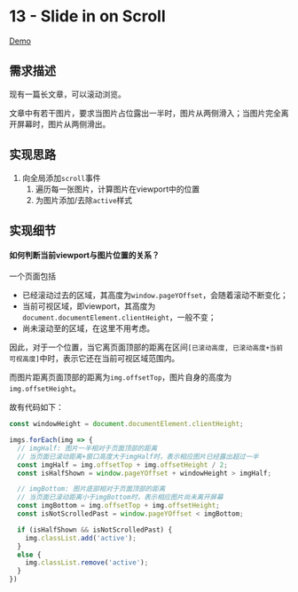 # 13 - Slide in on Scroll

[Demo](https://shanq21.github.io/My-JavaScript30/13/index.html)



## 需求描述

现有一篇长文章，可以滚动浏览。

文章中有若干图片，要求当图片占位露出一半时，图片从两侧滑入；当图片完全离开屏幕时，图片从两侧滑出。



## 实现思路

1. 向全局添加`scroll`事件
   1. 遍历每一张图片，计算图片在viewport中的位置
   2. 为图片添加/去除`active`样式



## 实现细节

#### 如何判断当前viewport与图片位置的关系？

一个页面包括

- 已经滚动过去的区域，其高度为`window.pageYOffset`，会随着滚动不断变化；
- 当前可视区域，即viewport，其高度为`document.documentElement.clientHeight`，一般不变；
- 尚未滚动至的区域，在这里不用考虑。

因此，对于一个位置，当它离页面顶部的距离在区间`[已滚动高度, 已滚动高度+当前可视高度]`中时，表示它还在当前可视区域范围内。

而图片距离页面顶部的距离为`img.offsetTop`，图片自身的高度为`img.offsetHeight`。

故有代码如下：

```js
const windowHeight = document.documentElement.clientHeight;

imgs.forEach(img => {
  // imgHalf: 图片一半相对于页面顶部的距离
  // 当页面已滚动距离+窗口高度大于imgHalf时，表示相应图片已经露出超过一半
  const imgHalf = img.offsetTop + img.offsetHeight / 2;
  const isHalfShown = window.pageYOffset + windowHeight > imgHalf;

  // imgBottom: 图片底部相对于页面顶部的距离
  // 当页面已滚动距离小于imgBottom时，表示相应图片尚未离开屏幕
  const imgBottom = img.offsetTop + img.offsetHeight;
  const isNotScrolledPast = window.pageYOffset < imgBottom;

  if (isHalfShown && isNotScrolledPast) {
    img.classList.add('active');
  }
  else {
    img.classList.remove('active');
  }
})
```


